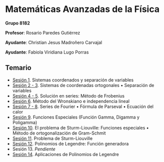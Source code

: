 # Matemáticas Avanzadas de la Física

**Grupo 8182**

**Profesor**: Rosario Paredes Gutiérrez

**Ayudante**: Christian Jesus Madroñero Carvajal

**Ayudante**: Fabiola Viridiana Lugo Porras

## Temario

- [Sesión 1](/Matem%C3%A1ticas%20Avanzadas%20de%20la%20F%C3%ADsica/Sesi%C3%B3n%2001.pdf). Sistemas coordenados y separación de variables
- [Sesión 2 - 3](/Matem%C3%A1ticas%20Avanzadas%20de%20la%20F%C3%ADsica/Sesi%C3%B3n%2002%20-%2003.pdf). Sistemas de coordenadas ortogonales • Separación de variables
- [Sesión 4 - 5](/Matem%C3%A1ticas%20Avanzadas%20de%20la%20F%C3%ADsica/Sesi%C3%B3n%2004%20-%2005.pdf). Solución en series: Método de Frobenius
- [Sesión 6](/Matem%C3%A1ticas%20Avanzadas%20de%20la%20F%C3%ADsica/Sesi%C3%B3n%2006.pdf). Método del Wronskiano e independencia lineal
- [Sesión 7 - 8](/Matem%C3%A1ticas%20Avanzadas%20de%20la%20F%C3%ADsica/Sesi%C3%B3n%2007%20-%2008.pdf). Series de Fourier • Fórmula de Parseval • Ecuación del calor
- [Sesión 9](/Matem%C3%A1ticas%20Avanzadas%20de%20la%20F%C3%ADsica/Sesi%C3%B3n%2009.pdf). Funciones Especiales (Función Gamma, Digamma y Poligamma)
- [Sesión 10](/Matem%C3%A1ticas%20Avanzadas%20de%20la%20F%C3%ADsica/Sesi%C3%B3n%2010.pdf). El problema de Sturm-Liouville: Funciones especiales • Método de ortogonalización de Gram-Schmit
- [Sesión 11](/Matem%C3%A1ticas%20Avanzadas%20de%20la%20F%C3%ADsica/Sesi%C3%B3n%2011.pdf). Problema de Sturm-Liouville
- [Sesión 12](/Matem%C3%A1ticas%20Avanzadas%20de%20la%20F%C3%ADsica/Sesi%C3%B3n%2012.pdf). Polinomios de Legendre: Función generadora
- Sesión 13. *Pendiente*
- [Sesión 14](/Matem%C3%A1ticas%20Avanzadas%20de%20la%20F%C3%ADsica/Sesi%C3%B3n%2012.pdf). Aplicaciones de Polinomios de Legendre
